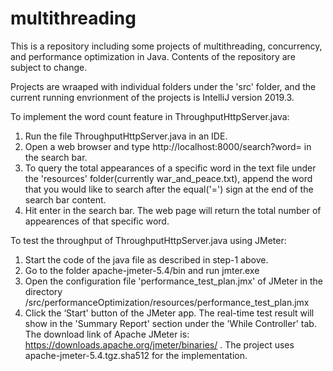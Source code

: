 # multithreading

This is a repository including some projects of multithreading, concurrency, and performance optimization in Java. Contents of the repository are subject to change.

Projects are wraaped with individual folders under the 'src' folder, and the current running envrionment of the projects is IntelliJ version 2019.3.

To implement the word count feature in ThroughputHttpServer.java:
1. Run the file ThroughputHttpServer.java in an IDE.
2. Open a web browser and type http://localhost:8000/search?word= in the search bar. 
3. To query the total appearances of a specific word in the text file under the 'resources' folder(currently war_and_peace.txt), append the word that you would like to search after the equal('=') sign at the end of the search bar content.
4. Hit enter in the search bar. The web page will return the total number of appearences of that specific word. 

To test the throughput of ThroughputHttpServer.java using JMeter:
1. Start the code of the java file as described in step-1 above.
2. Go to the folder apache-jmeter-5.4/bin and run jmter.exe
3. Open the configuration file 'performance_test_plan.jmx' of JMeter in the directory /src/performanceOptimization/resources/performance_test_plan.jmx
4. Click the ‘Start' button of the JMeter app. The real-time test result will show in the 'Summary Report' section under the 'While Controller' tab.
The download link of Apache JMeter is: https://downloads.apache.org/jmeter/binaries/ . The project uses apache-jmeter-5.4.tgz.sha512 for the implementation.
